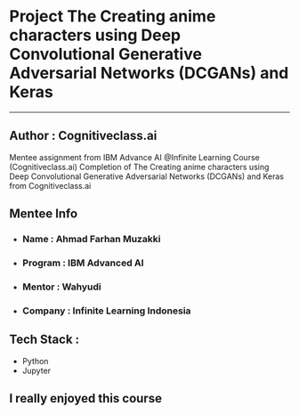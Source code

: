# Project The Creating anime characters using Deep Convolutional Generative Adversarial Networks (DCGANs) and Keras
-----------------------------------------------
## Author : Cognitiveclass.ai
Mentee assignment from IBM Advance AI @Infinite Learning Course (Cognitiveclass.ai) Completion of The Creating anime characters using Deep Convolutional Generative Adversarial Networks (DCGANs) and Keras from Cognitiveclass.ai 
## Mentee Info

- ### Name : Ahmad Farhan Muzakki
- ### Program : IBM Advanced AI 
- ### Mentor : Wahyudi
- ### Company : Infinite Learning Indonesia

## Tech Stack :
- Python
- Jupyter
## I really enjoyed this course
